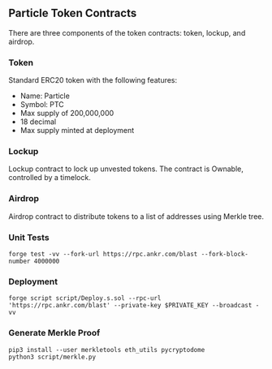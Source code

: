 ## Particle Token Contracts

There are three components of the token contracts: token, lockup, and airdrop.

### Token

Standard ERC20 token with the following features:

- Name: Particle
- Symbol: PTC
- Max supply of 200,000,000
- 18 decimal
- Max supply minted at deployment

### Lockup

Lockup contract to lock up unvested tokens. The contract is Ownable, controlled by a timelock.

### Airdrop

Airdrop contract to distribute tokens to a list of addresses using Merkle tree.

### Unit Tests

```
forge test -vv --fork-url https://rpc.ankr.com/blast --fork-block-number 4000000
```

### Deployment

```
forge script script/Deploy.s.sol --rpc-url 'https://rpc.ankr.com/blast' --private-key $PRIVATE_KEY --broadcast -vv
```

### Generate Merkle Proof

```
pip3 install --user merkletools eth_utils pycryptodome
python3 script/merkle.py
```